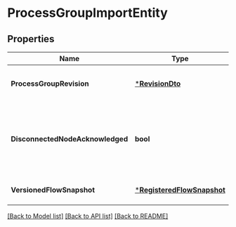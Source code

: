 # ProcessGroupImportEntity

## Properties
Name | Type | Description | Notes
------------ | ------------- | ------------- | -------------
**ProcessGroupRevision** | [***RevisionDto**](RevisionDTO.md) | The Revision for the Process Group | [optional] [default to null]
**DisconnectedNodeAcknowledged** | **bool** | Acknowledges that this node is disconnected to allow for mutable requests to proceed. | [optional] [default to null]
**VersionedFlowSnapshot** | [***RegisteredFlowSnapshot**](RegisteredFlowSnapshot.md) | The Versioned Flow Snapshot to import | [optional] [default to null]

[[Back to Model list]](../README.md#documentation-for-models) [[Back to API list]](../README.md#documentation-for-api-endpoints) [[Back to README]](../README.md)


